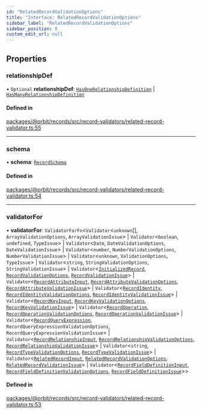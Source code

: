 ```yaml
---
id: "RelatedRecordValidationOptions"
title: "Interface: RelatedRecordValidationOptions"
sidebar_label: "RelatedRecordValidationOptions"
sidebar_position: 0
custom_edit_url: null
---
```


## Properties

### relationshipDef

• `Optional` **relationshipDef**: [`HasOneRelationshipDefinition`](HasOneRelationshipDefinition.md) \| [`HasManyRelationshipDefinition`](HasManyRelationshipDefinition.md)

#### Defined in

[packages/@orbit/records/src/record-validators/related-record-validator.ts:55](https://github.com/orbitjs/orbit/blob/6e0cbd41/packages/@orbit/records/src/record-validators/related-record-validator.ts#L55)

___

### schema

• **schema**: [`RecordSchema`](../classes/RecordSchema.md)

#### Defined in

[packages/@orbit/records/src/record-validators/related-record-validator.ts:54](https://github.com/orbitjs/orbit/blob/6e0cbd41/packages/@orbit/records/src/record-validators/related-record-validator.ts#L54)

___

### validatorFor

• **validatorFor**: `ValidatorForFn`<`Validator`<`unknown`[], `ArrayValidationOptions`, `ArrayValidationIssue`\> \| `Validator`<`boolean`, `undefined`, `TypeIssue`\> \| `Validator`<`Date`, `DateValidationOptions`, `DateValidationIssue`\> \| `Validator`<`number`, `NumberValidationOptions`, `NumberValidationIssue`\> \| `Validator`<`unknown`, `ValidationOptions`, `TypeIssue`\> \| `Validator`<`string`, `StringValidationOptions`, `StringValidationIssue`\> \| `Validator`<[`InitializedRecord`](InitializedRecord.md), [`RecordValidationOptions`](RecordValidationOptions.md), [`RecordValidationIssue`](../modules.md#recordvalidationissue)\> \| `Validator`<[`RecordAttributeInput`](RecordAttributeInput.md), [`RecordAttributeValidationOptions`](RecordAttributeValidationOptions.md), [`RecordAttributeValidationIssue`](../modules.md#recordattributevalidationissue)\> \| `Validator`<[`RecordIdentity`](RecordIdentity.md), [`RecordIdentityValidationOptions`](RecordIdentityValidationOptions.md), [`RecordIdentityValidationIssue`](../modules.md#recordidentityvalidationissue)\> \| `Validator`<[`RecordKeyInput`](RecordKeyInput.md), [`RecordKeyValidationOptions`](RecordKeyValidationOptions.md), [`RecordKeyValidationIssue`](../modules.md#recordkeyvalidationissue)\> \| `Validator`<[`RecordOperation`](../modules.md#recordoperation), [`RecordOperationValidationOptions`](RecordOperationValidationOptions.md), [`RecordOperationValidationIssue`](../modules.md#recordoperationvalidationissue)\> \| `Validator`<[`RecordQueryExpression`](../modules.md#recordqueryexpression), `RecordQueryExpressionValidationOptions`, `RecordQueryExpressionValidationIssue`\> \| `Validator`<[`RecordRelationshipInput`](RecordRelationshipInput.md), [`RecordRelationshipValidationOptions`](RecordRelationshipValidationOptions.md), [`RecordRelationshipValidationIssue`](../modules.md#recordrelationshipvalidationissue)\> \| `Validator`<`string`, [`RecordTypeValidationOptions`](RecordTypeValidationOptions.md), [`RecordTypeValidationIssue`](../modules.md#recordtypevalidationissue)\> \| `Validator`<[`RelatedRecordInput`](RelatedRecordInput.md), [`RelatedRecordValidationOptions`](RelatedRecordValidationOptions.md), [`RelatedRecordValidationIssue`](../modules.md#relatedrecordvalidationissue)\> \| `Validator`<[`RecordFieldDefinitionInput`](RecordFieldDefinitionInput.md), [`RecordFieldDefinitionValidationOptions`](RecordFieldDefinitionValidationOptions.md), [`RecordFieldDefinitionIssue`](RecordFieldDefinitionIssue.md)\>\>

#### Defined in

[packages/@orbit/records/src/record-validators/related-record-validator.ts:53](https://github.com/orbitjs/orbit/blob/6e0cbd41/packages/@orbit/records/src/record-validators/related-record-validator.ts#L53)
